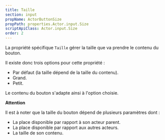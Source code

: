 ```yaml
---
title: Taille
section: input
propName: ActorButtonSize
propPath: properties.Actor.input.Size
scriptApiClass: Actor.input.Size
order: 2
---
```

La propriété spécifique `Taille` gérer la taille que va prendre le contenu du bouton.

Il existe donc trois options pour cette propriété :

- Par défaut (la taille dépend de la taille du contenu).
- Grand.
- Petit.

Le contenu du bouton s'adapte ainsi à l'option choisie.

**Attention**

Il est à noter que la taille du bouton dépend de plusieurs paramètres dont :
- La place disponible par rapport à son acteur parent.
- La place disponible par rapport aux autres acteurs.
- La taille de son contenu.